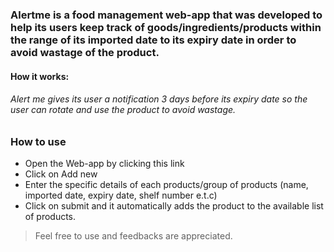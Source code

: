 ### Alertme is a food management web-app that was developed to help its users keep track of goods/ingredients/products within the range of its imported date to its expiry date in order to avoid wastage of the product.


#### How it works:
###### Alert me gives its user a notification 3 days before its expiry date so the user can rotate and use the product to avoid wastage.


### How to use
 
* Open the Web-app by clicking this link 
* Click on Add new 
* Enter the specific details of each products/group of products (name, imported date, expiry date, shelf number e.t.c)
* Click on submit and it automatically adds the product to the available list of products.

> Feel free to use and feedbacks are appreciated.




